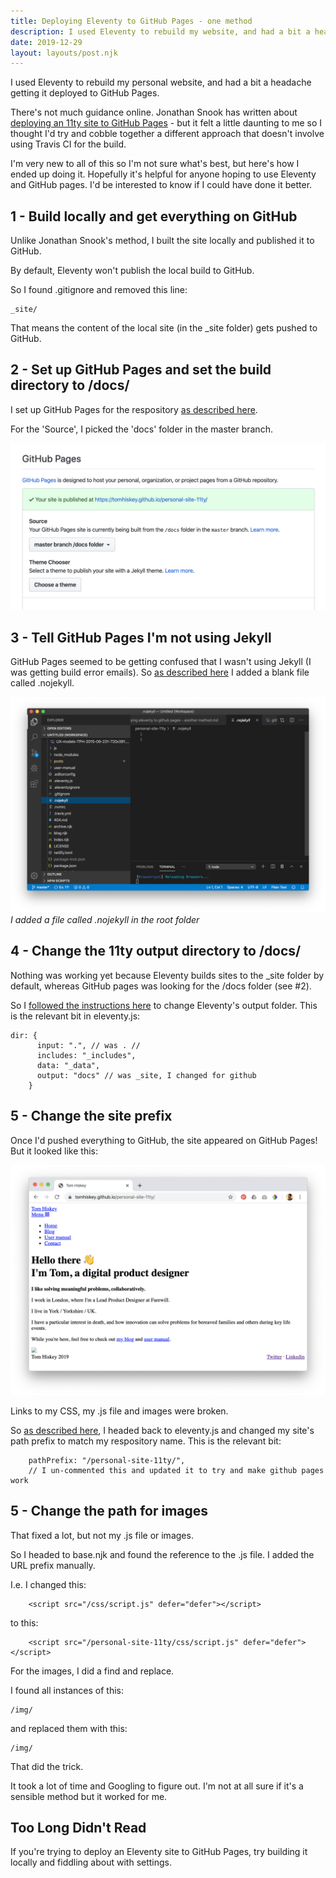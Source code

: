 ```yaml
---
title: Deploying Eleventy to GitHub Pages - one method
description: I used Eleventy to rebuild my website, and had a bit a headache getting it deployed...
date: 2019-12-29
layout: layouts/post.njk
---
```


I used Eleventy to rebuild my personal website, and had a bit a headache getting it deployed to GitHub Pages. 

There's not much guidance online. Jonathan Snook has written about [deploying an 11ty site to GitHub Pages](https://snook.ca/archives/servers/deploying-11ty-to-gh-pages) - but it felt a little daunting to me so I thought I'd try and cobble together a different approach that doesn't involve using Travis CI for the build. 

I'm very new to all of this so I'm not sure what's best, but here's how I ended up doing it. Hopefully it's helpful for anyone hoping to use Eleventy and GitHub pages. I'd be interested to know if I could have done it better.

## 1 - Build locally and get everything on GitHub

Unlike Jonathan Snook's method, I built the site locally and published it to GitHub.

By default, Eleventy won't publish the local build to GitHub.

So I found .gitignore and removed this line:

```
_site/
```

That means the content of the local site (in the _site folder) gets pushed to GitHub.

## 2 - Set up GitHub Pages and set the build directory to /docs/

I set up GitHub Pages for the respository [as described here](https://guides.github.com/features/pages/).

For the 'Source', I picked the 'docs' folder in the master branch.

![GitHub Pages settings](/img/github-pages-settings.png)

## 3 - Tell GitHub Pages I'm not using Jekyll 

GitHub Pages seemed to be getting confused that I wasn't using Jekyll (I was getting build error emails). So [as described here](https://help.github.com/en/github/working-with-github-pages/about-github-pages#static-site-generators) I added a blank file called .nojekyll. 

![Adding .nojekyll file](/img/nojekyll.png)<em>I added a file called .nojekyll in the root folder</em>

## 4 - Change the 11ty output directory to /docs/

Nothing was working yet because Eleventy builds sites to the _site folder by default, whereas GitHub pages was looking for the /docs folder (see #2).

So I [followed the instructions here](https://v0-7-1.11ty.dev/docs/config/#output-directory) to change Eleventy's output folder. This is the relevant bit in eleventy.js:

```
dir: {
      input: ".", // was . //
      includes: "_includes",
      data: "_data",
      output: "docs" // was _site, I changed for github
    }
```

## 5 - Change the site prefix

Once I'd pushed everything to GitHub, the site appeared on GitHub Pages! But it looked like this:

![Adding .nojekyll file](/img/eleventy-github-pages-site-prefix.png)

Links to my CSS, my .js file and images were broken. 

So [as described here](https://v0-7-1.11ty.dev/docs/config/#deploy-to-a-subdirectory-with-a-path-prefix), I headed back to eleventy.js and changed my site's path prefix to match my respository name. This is the relevant bit:

```
    pathPrefix: "/personal-site-11ty/",  
    // I un-commented this and updated it to try and make github pages work
```

## 5 - Change the path for images

That fixed a lot, but not my .js file or images. 

So I headed to base.njk and found the reference to the .js file. I added the URL prefix manually.

I.e. I changed this:
```
    <script src="/css/script.js" defer="defer"></script>
```
to this:
```
    <script src="/personal-site-11ty/css/script.js" defer="defer"></script>
```

For the images, I did a find and replace.

I found all instances of this:
```
/img/
```

and replaced them with this:
```
/img/
```

That did the trick. 

It took a lot of time and Googling to figure out. I'm not at all sure if it's a sensible method but it worked for me. 

## Too Long Didn't Read

If you're trying to deploy an Eleventy site to GitHub Pages, try building it locally and fiddling about with settings.



